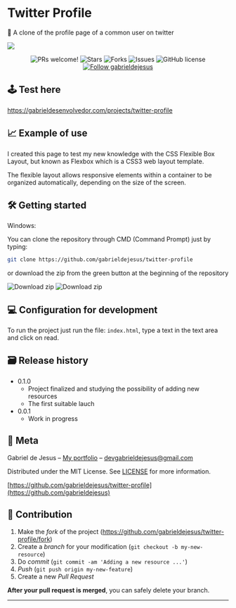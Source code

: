 # Twitter Profile

🐤 A clone of the profile page of a common user on twitter

![](images/web-preview.gif)

<p align="center">
  <img alt="PRs welcome!" src="https://img.shields.io/static/v1?label=PRs&message=WELCOME&style=for-the-badge&color=3BB9E3&labelColor=222222" />
     
   <img alt="Stars" src="https://img.shields.io/github/stars/gabrieldejesus/twitter-profile?color=3BB9E3&label=STARS&logo=3C424B&logoColor=3C424B&style=for-the-badge&labelColor=222222" />

   <img alt="Forks" src="https://img.shields.io/github/forks/gabrieldejesus/twitter-profile?color=3BB9E3&label=FORKS&logo=3C424B&logoColor=3C424B&style=for-the-badge&labelColor=222222" />

   <img alt="Issues" src="https://img.shields.io/github/issues/gabrieldejesus/twitter-profile?color=3BB9E3&label=ISSUES&logo=3C424B&logoColor=3C424B&style=for-the-badge&labelColor=222222" />

   <img alt="GitHub license" src="https://img.shields.io/github/license/gabrieldejesus/twitter-profile?color=3BB9E3&label=LICENSE&logo=3C424B&logoColor=3C424B&style=for-the-badge&labelColor=222222" />

  <a href="https://github.com/gabrieldejesus">
    <img alt="Follow gabrieldejesus" src="https://img.shields.io/static/v1?label=Follow&message=gabrieldejesus&style=for-the-badge&color=3BB9E3&labelColor=222222" />
  </a>
</p>

## 🕹 Test here

https://gabrieldesenvolvedor.com/projects/twitter-profile

## 📈 Example of use

I created this page to test my new knowledge with the CSS Flexible Box Layout, but known as Flexbox which is a CSS3 web layout template.

The flexible layout allows responsive elements within a container to be organized automatically, depending on the size of the screen.

## 🛠 Getting started

Windows:

You can clone the repository through CMD (Command Prompt) just by typing:

```sh
git clone https://github.com/gabrieldejesus/twitter-profile
```

or download the zip from the green button at the beginning of the repository

<img src="https://i.ibb.co/3mLnKMH/clone.png" alt="Download zip" border="0">

<img src="https://i.ibb.co/3M5CXKm/clone-zip.png" alt="Download zip" border="0">

## 💻 Configuration for development

To run the project just run the file: `index.html`, type a text in the text area and click on read.

## 🗃 Release history

- 0.1.0
  - Project finalized and studying the possibility of adding new resources
  - The first suitable lauch
- 0.0.1
  - Work in progress

## 📝 Meta

Gabriel de Jesus – [My portfolio](https://gabrieldesenvolvedor.com) – devgabrieldejesus@gmail.com

Distributed under the MIT License. See [LICENSE](LICENSE) for more information.

[https://github.com/gabrieldejesus/twitter-profile](https://github.com/gabrieldejesus)

## 🚀 Contribution

1. Make the _fork_ of the project (<https://github.com/gabrieldejesus/twitter-profile/fork>)
2. Create a _branch_ for your modification (`git checkout -b my-new-resource`)
3. Do _commit_ (`git commit -am 'Adding a new resource ...'`)
4. _Push_ (`git push origin my-new-feature`)
5. Create a new _Pull Request_

**After your pull request is merged**, you can safely delete your branch.

---
